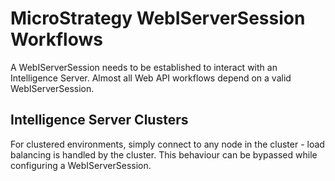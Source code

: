 # MicroStrategy WebIServerSession Workflows

A WebIServerSession needs to be established to interact with an Intelligence Server. Almost all Web API workflows depend on a valid WebIServerSession.

## Intelligence Server Clusters
For clustered environments, simply connect to any node in the cluster - load balancing is handled by the cluster. This behaviour can be bypassed while configuring a WebIServerSession.